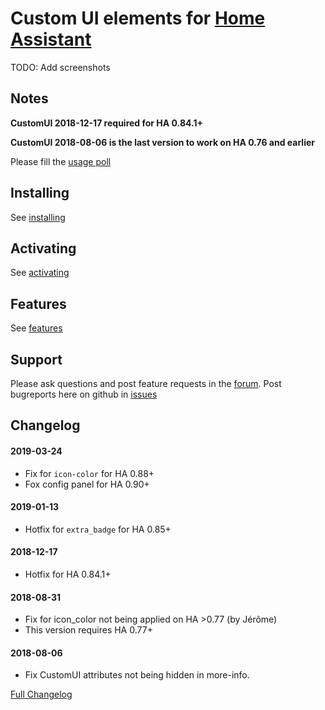 # Custom UI elements for [Home Assistant](https://home-assistant.io)

TODO: Add screenshots

## Notes

**CustomUI 2018-12-17 required for HA 0.84.1+**

**CustomUI 2018-08-06 is the last version to work on HA 0.76 and earlier**

Please fill the [usage poll](https://docs.google.com/forms/d/e/1FAIpQLSdjgb4iu5aDyvFB6ch9KJpRn25I0wLL7NLyTIhcWCzU3KM1-w/viewform?usp=send_form)

## Installing
See [installing](docs/installing.md)

## Activating
See [activating](docs/activating.md)

## Features
See [features](docs/features.md)

## Support
Please ask questions and post feature requests in the [forum](https://community.home-assistant.io/t/customui-discussion-thread/48694). Post bugreports here on github in [issues](https://github.com/andrey-git/home-assistant-custom-ui/issues/)

## Changelog

#### 2019-03-24
*   Fix for `icon-color` for HA 0.88+
*   Fox config panel for HA 0.90+

#### 2019-01-13
*   Hotfix for `extra_badge` for HA 0.85+

#### 2018-12-17
*   Hotfix for HA 0.84.1+

#### 2018-08-31
*   Fix for icon_color not being applied on HA >0.77 (by Jérôme)
*   This version requires HA 0.77+

#### 2018-08-06
*   Fix CustomUI attributes not being hidden in more-info.

[Full Changelog](CHANGELOG.md)

